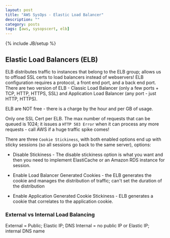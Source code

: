```yaml
---
layout: post
title: "AWS SysOps - Elastic Load Balancer"
description: ""
category: posts
tags: [aws, sysopscert, elb]
---
```

{% include JB/setup %}

## Elastic Load Balancers (ELB) 
ELB distributes traffic to instances that belong to the ELB group; allows us to offload SSL certs to load balancers instead of webservers! ELB configuration requires a protocol, a front end port, and a back end port. There are two version of ELB - Classic Load Balancer (only a few ports + TCP, HTTP, HTTPS, SSL) and Application Load Balancer (any port - just HTTP, HTTPS).

ELB are NOT free - there is a charge by the hour and per GB of usage.

Only one SSL Cert per ELB. The max number of requests that can be queued is 1024; it issues a `HTTP 503 Error` when it can process any more requests - call AWS if a huge traffic spike comes!

There are three `Cookie Stickiness`, with both enabled options end up with sticky sessions (so all sessions go back to the same server), options: 

* Disable Stickiness - The disable stickiness option is what you want and then you need to implement ElastiCache or an Amazon RDS instance for session.

* Enable Load Balancer Generated Cookies - the ELB generates the cookie and manages the distribution of traffic; can't set the duration of the distribution

* Enable Application Generated Cookie Stickiness - ELB generates a cookie that correlates to the application cookie.  

### External vs Internal Load Balancing
External = Public; Elastic IP; DNS
Internal = no public IP or Elastic IP; internal DNS name